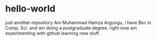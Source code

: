 # hello-world
just another repository
Am Muhammad Hamza Argungu, i have Bsc in Comp. Sci. and
am doing a postgraduate degree. 
right now am experimenting with github learning new stuff.

